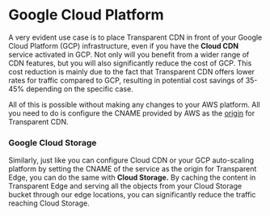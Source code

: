 # Google Cloud Platform

A very evident use case is to place Transparent CDN in front of your Google Cloud Platform (GCP) infrastructure, even if you have the **Cloud CDN** service activated in GCP. Not only will you benefit from a wider range of CDN features, but you will also significantly reduce the cost of GCP. This cost reduction is mainly due to the fact that Transparent CDN offers lower rates for traffic compared to GCP, resulting in potential cost savings of 35-45% depending on the specific case.

All of this is possible without making any changes to your AWS platform. All you need to do is configure the CNAME provided by AWS as the [origin](../getting-started/dashboard/auto-provisioning/sites.md) for Transparent CDN.

### Google Cloud Storage

Similarly, just like you can configure Cloud CDN or your GCP auto-scaling platform by setting the CNAME of the service as the origin for Transparent Edge, you can do the same with **Cloud Storage.** By caching the content in Transparent Edge and serving all the objects from your Cloud Storage bucket through our edge locations, you can significantly reduce the traffic reaching Cloud Storage.
